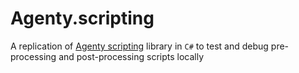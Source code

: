 # Agenty.scripting
A replication of [Agenty scripting](https://www.agenty.com/docs/scripting) library in `C#` to test and debug pre-processing and post-processing scripts locally
